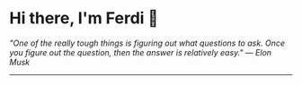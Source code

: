 <h1>Hi there, I'm Ferdi 👋</h1>

<p><em>
  "One of the really tough things is figuring out what questions to ask. Once you figure out the question, then the answer is relatively easy." — Elon Musk
</em></p>

---
